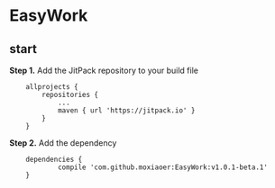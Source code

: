 # EasyWork

## start

**Step 1.** Add the JitPack repository to your build file 
```
	allprojects {
		repositories {
			...
			maven { url 'https://jitpack.io' }
		}
	}
```

**Step 2.** Add the dependency
```
	dependencies {
	        compile 'com.github.moxiaoer:EasyWork:v1.0.1-beta.1'
	}

```
